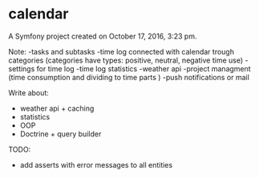 calendar
========

A Symfony project created on October 17, 2016, 3:23 pm.

Note:
 -tasks and subtasks
-time log connected with calendar trough categories (categories have types: positive, neutral, negative time use)
-settings for time log 
-time log statistics
-weather api
-project managment (time consumption and dividing to time parts )
-push notifications or mail

Write about:
- weather api + caching
- statistics
- OOP
- Doctrine + query builder

TODO: 
- add asserts with error messages to all entities